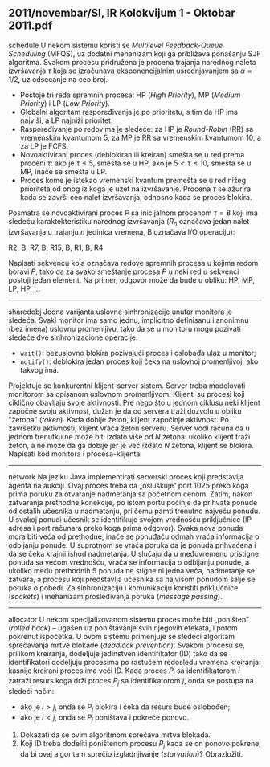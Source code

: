 2011/novembar/SI, IR Kolokvijum 1 - Oktobar 2011.pdf
--------------------------------------------------------------------------------
schedule
U nekom sistemu  koristi  se *Multilevel Feedback-Queue Scheduling* (MFQS),  uz  dodatni mehanizam  koji  ga  približava  ponašanju  SJF  algoritma.  Svakom  procesu  pridružena  je procena  trajanja  narednog  naleta  izvršavanja $\tau$ koja  se  izračunava  eksponencijalnim usrednjavanjem sa $\alpha = 1/2$, uz odsecanje na ceo broj. 

- Postoje tri reda spremnih procesa: HP (*High Priority*), MP (*Medium Priority*) i LP (*Low Priority*). 
- Globalni algoritam raspoređivanja je po prioritetu, s tim da HP ima najviši, a LP najniži prioritet. 
- Raspoređivanje  po  redovima  je  sledeće:  za  HP  je *Round-Robin* (RR)  sa  vremenskim kvantumom 5, za MP je RR sa vremenskim kvantumom 10, a za LP je FCFS. 
- Novoaktivirani proces (deblokiran ili kreiran) smešta se u red prema proceni $\tau$:  ako  je $\tau \leq 5$, smešta se u HP, ako je $5< \tau \leq 10$, smešta se u MP, inače se smešta u LP. 
- Proces kome je istekao vremenski kvantum premešta se u red nižeg prioriteta od onog iz koga je uzet na izvršavanje. Procena $\tau$ se ažurira kada se završi ceo nalet izvršavanja, odnosno kada se proces blokira. 

Posmatra   se   novoaktivirani   proces   $P$   sa   inicijalnom   procenom $\tau = 8$ koji  ima  sledeću karaktekteristiku  narednog  izvršavanja  ($R_n$ označava  jedan  nalet  izvršavanja  u  trajanju $n$ jedinica vremena, B označava I/O operaciju): 

R2, B, R7, B, R15, B, R1, B, R4 

Napisati sekvencu koja označava redove spremnih procesa u kojima redom boravi $P$, tako da za svako smeštanje procesa $P$ u neki red u sekvenci postoji jedan element. Na primer, odgovor može da bude u obliku: HP, MP, LP, HP, ... 

--------------------------------------------------------------------------------
sharedobj
Jedna varijanta uslovne sinhronizacije unutar monitora je sledeća. Svaki monitor ima samo jednu,  implicitno  definisanu  i  anonimnu  (bez  imena)  uslovnu  promenljivu,  tako  da  se  u monitoru mogu pozivati sledeće dve sinhronizacione operacije: 

- `wait()`: bezuslovno blokira pozivajući proces i oslobađa ulaz u monitor; 
- `notify()`: deblokira jedan proces koji čeka na uslovnoj promenljivoj, ako takvog ima. 

Projektuje   se   konkurentni   klijent-server   sistem.   Server   treba   modelovati   monitorom sa opisanom   uslovnom   promenljivom.  Klijenti  su  procesi  koji  ciklično  obavljaju  svoje aktivnosti. Pre nego što u jednom ciklusu neki klijent započne svoju aktivnost, dužan je da od servera traži dozvolu u obliku "žetona" (*token*). Kada dobije žeton, klijent započinje aktivnost. Po završetku aktivnosti, klijent vraća žeton serveru. Server vodi računa da u jednom trenutku ne može biti izdato više od $N$ žetona: ukoliko klijent traži žeton, a ne može da ga dobije jer je već izdato $N$ žetona, klijent se blokira. Napisati kod monitora i procesa-klijenta. 

--------------------------------------------------------------------------------
network
Na jeziku Java implementirati serverski proces koji predstavlja agenta na aukciji. Ovaj proces treba da „osluškuje“ port 1025 preko koga prima poruku za otvaranje nadmetanja sa početnom cenom.  Zatim, nakon  zatvaranja  prethodne  konekcije, po  istom  portu  počinje  da  prihvata ponude od ostalih učesnika u nadmetanju, pri čemu pamti trenutno najveću ponudu. U svakoj ponudi učesnik se identifikuje svojom vrednošću priključnice (IP adresa i port računara preko koga prima odgovor). Svaka nova ponuda mora biti veća od prethodne, inače se ponuđaču odmah vraća informacija o odbijanju ponude. U suprotnom se vraća poruka da je ponuda prihvaćena i da se čeka krajnji ishod nadmetanja. U slučaju da u međuvremenu pristigne ponuda  sa  većom  vrednošću,  vraća  se  informacija  o  odbijanju  ponude,  a  ukoliko  među prethodnih 5 ponuda ne stigne ni jedna veća, nadmetanje se zatvara, a procesu koji predstavlja učesnika sa najvišom ponudom šalje  se  poruka  o  pobedi. Za  sinhronizaciju  i  komunikaciju koristiti priključnice (*sockets*) i mehanizam prosleđivanja poruka (*message passing*).  

--------------------------------------------------------------------------------
allocator
U nekom specijalizovanom sistemu proces može biti „poništen“ (*rolled back*) – ugašen uz poništavanje svih njegovih efekata, i potom pokrenut ispočetka. U ovom sistemu primenjuje se  sledeći algoritam sprečavanja mrtve blokade (*deadlock prevention*).  Svakom  procesu  se, prilikom  kreiranja,  dodeljuje  jedinstven  identifikator (ID) tako  da  se  identifikatori  dodeljuju procesima  po  rastućem  redosledu  vremena kreiranja: kasnije kreirani proces ima veći ID. Kada  proces $P_i$ sa  identifikatorom $i$ zatraži resurs koga drži proces $P_j$ sa  identifikatorom $j$,  onda se postupa na sledeći način: 

- ako je $i > j$, onda se $P_i$ blokira i čeka da resurs bude oslobođen; 
- ako je $i < j$, onda se $P_j$ poništava i pokreće ponovo. 

1. Dokazati da se ovim algoritmom sprečava mrtva blokada. 
2. Koji ID treba dodeliti poništenom procesu $P_j$ kada  se  on  ponovo pokrene, da bi ovaj algoritam sprečio izgladnjivanje (*starvation*)? Obrazložiti. 
